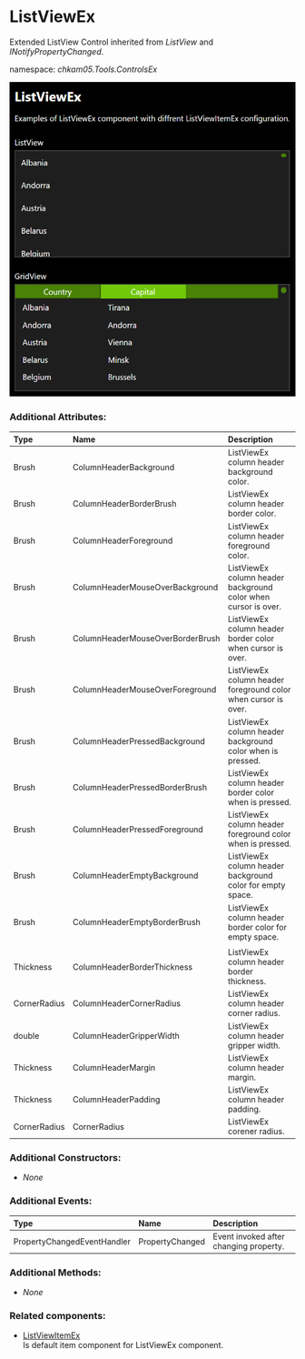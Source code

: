 # ListViewEx
Extended ListView Control inherited from _ListView_ and _INotifyPropertyChanged_.

namespace: _chkam05.Tools.ControlsEx_

![ListViewEx Examples (Images/ListViewEx.png)](../Images/ListViewEx.png)

### Additional Attributes:

| Type         | Name                             | Description |
|:-------------|:---------------------------------|:------------|
| Brush        | ColumnHeaderBackground           | ListViewEx column header background color. |
| Brush        | ColumnHeaderBorderBrush          | ListViewEx column header border color. |
| Brush        | ColumnHeaderForeground           | ListViewEx column header foreground color. |
| Brush        | ColumnHeaderMouseOverBackground  | ListViewEx column header background color when cursor is over. |
| Brush        | ColumnHeaderMouseOverBorderBrush | ListViewEx column header border color when cursor is over. |
| Brush        | ColumnHeaderMouseOverForeground  | ListViewEx column header foreground color when cursor is over. |
| Brush        | ColumnHeaderPressedBackground    | ListViewEx column header background color when is pressed. |
| Brush        | ColumnHeaderPressedBorderBrush   | ListViewEx column header border color when is pressed. |
| Brush        | ColumnHeaderPressedForeground    | ListViewEx column header foreground color when is pressed. |
| Brush        | ColumnHeaderEmptyBackground      | ListViewEx column header background color for empty space. |
| Brush        | ColumnHeaderEmptyBorderBrush     | ListViewEx column header border color for empty space. |
||||
| Thickness    | ColumnHeaderBorderThickness      | ListViewEx column header border thickness. |
| CornerRadius | ColumnHeaderCornerRadius         | ListViewEx column header corner radius. |
| double       | ColumnHeaderGripperWidth         | ListViewEx column header gripper width. |
| Thickness    | ColumnHeaderMargin               | ListViewEx column header margin. |
| Thickness    | ColumnHeaderPadding              | ListViewEx column header padding. |
| CornerRadius | CornerRadius                     | ListViewEx corener radius. |

### Additional Constructors:

- _None_

### Additional Events:

| Type                        | Name             | Description |
|:----------------------------|:-----------------|:------------|
| PropertyChangedEventHandler | PropertyChanged  | Event invoked after changing property. |

### Additional Methods:

- _None_

### Related components:

- [ListViewItemEx](ListViewItemEx.md)  
Is default item component for ListViewEx component.
